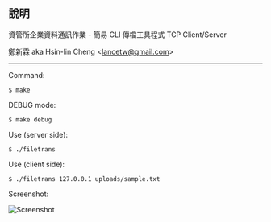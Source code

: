 說明
--------
資管所企業資料通訊作業 - 簡易 CLI 傳檔工具程式 TCP Client/Server

鄭新霖 aka Hsin-lin Cheng <<lancetw@gmail.com>>

- - - - 

Command:

    $ make

DEBUG mode:

    $ make debug
    
Use (server side):

    $ ./filetrans
    
Use (client side):

    $ ./filetrans 127.0.0.1 uploads/sample.txt
    
Screenshot:

![Screenshot](http://i.imgur.com/5gHLh.png "Screenshot")

